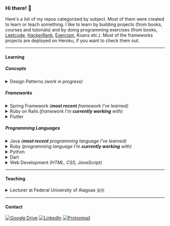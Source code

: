 ### Hi there! 👋

Here's a list of my repos categorized by subject. Most of them were created to learn or teach something. I like to learn by building projects (from books, courses and tutorials) and by doing programming exercises (from books, [Leetcode](https://leetcode.com/theagoliveira/), [HackerRank](https://www.hackerrank.com/theagoliveira), [Exercism](https://exercism.org/profiles/theagoliveira/), Koans etc.). Most of the frameworks projects are deployed on Heroku, if you want to check them out.

---

#### Learning

##### Concepts

<details>
  <summary>Design Patterns <em>(work in progress)</em></summary>
  
- Book: Eric Freeman, Elisabeth Robson - Head First Design Patterns — [hfdp2e](https://github.com/theagoliveira/hfdp2e)
</details>

##### Frameworks

<details>
  <summary>Spring Framework <em>(<strong>most recent</strong> framework I've learned)</em></summary>
  
- Course: [John Thompson - Spring Framework 5: Beginner to Guru](https://www.udemy.com/course/spring-framework-5-beginner-to-guru/) ([Certificate](https://www.udemy.com/certificate/UC-61b0733f-ba1f-4ecd-b59a-bee430fb5461/))
  - [spring5-mvc-rest](https://github.com/theagoliveira/spring5-mvc-rest)
  - [spring5-webflux-rest](https://github.com/theagoliveira/spring5-webflux-rest)
  - [spring5-restdocs](https://github.com/theagoliveira/spring5-restdocs)
  - [spring5-rest-client-examples](https://github.com/theagoliveira/spring5-rest-client-examples)
  - [spring5-jokes-app](https://github.com/theagoliveira/spring5-jokes-app)
  - [spring5-web-app](https://github.com/theagoliveira/spring5-web-app)
  - [spring5-recipe-app](https://github.com/theagoliveira/spring5-recipe-app)
  - [spring5-recipe-app-mongo](https://github.com/theagoliveira/spring5-recipe-app-mongo)
  - [spring5-pet-clinic](https://github.com/theagoliveira/spring5-pet-clinic)
  - [spring5-di](https://github.com/theagoliveira/spring5-di)
  - [spring5-jms](https://github.com/theagoliveira/spring5-jms)
- Book: Craig Walls - Spring in Action — [sia5-taco-cloud](https://github.com/theagoliveira/sia5-taco-cloud)
- Tutorial: [Java Brains - Spring Boot Quick Start](https://www.youtube.com/playlist?list=PLqq-6Pq4lTTbx8p2oCgcAQGQyqN8XeA1x) — [javabrains-course-api](https://github.com/theagoliveira/javabrains-course-api)
- Tutorial: [Amigoscode - Spring Boot Tutorial](https://youtu.be/9SGDpanrc8U) — [amigoscode-spring-demo](https://github.com/theagoliveira/amigoscode-spring-demo)
- Tutorial: [AlgaWorks - Unit Testing Controllers with Spring MockMVC 🇧🇷](https://youtu.be/ngbKmhXDP4A) — [algaworks-testes-mockmvc](https://github.com/theagoliveira/algaworks-testes-mockmvc)
- Tutorial: [AlgaWorks - How to Create a REST API with Spring Boot 🇧🇷](https://youtu.be/9GWK9A79tEc) — [algaworks-algacrm-api](https://github.com/theagoliveira/algaworks-algacrm-api)
</details>

<details>
  <summary>Ruby on Rails <em>(framework I'm <strong>currently working</strong> with)</em></summary>
  
- Book: [Michael Hartl - Ruby on Rails Tutorial](https://www.railstutorial.org)
  - [hello-app](https://github.com/theagoliveira/hello-app)
  - [toy-app](https://github.com/theagoliveira/toy-app)
  - [sample_app](https://github.com/theagoliveira/sample_app) _(very recent)_
- Tutorial: [Andy Leverenz - Build your first Rails app](https://youtu.be/wbZ6yrVxScM) — [rails-demo-blog](https://github.com/theagoliveira/rails-demo-blog)
</details>

<details>
  <summary>Flutter</summary>
  
- Course: [Angela Yu - The Complete Flutter Development Bootcamp](https://www.udemy.com/course/flutter-bootcamp-with-dart/) _(work in progress)_
  - [i-am-rich-flutter](https://github.com/theagoliveira/i-am-rich-flutter)
  - [i-am-poor-flutter](https://github.com/theagoliveira/i-am-poor-flutter)
  - [xylophone-flutter](https://github.com/theagoliveira/xylophone-flutter)
  - [quizzler-flutter](https://github.com/theagoliveira/quizzler-flutter)
  - [mi-card-flutter](https://github.com/theagoliveira/mi-card-flutter)
  - [magic-8-ball-flutter](https://github.com/theagoliveira/magic-8-ball-flutter)
  - [dicee-flutter](https://github.com/theagoliveira/dicee-flutter)
- Tutorial: [Flutter Team - Write your first Flutter app](https://docs.flutter.dev/get-started/codelab) — [startup-namer](https://github.com/theagoliveira/startup-namer)
- Tutorial: [The Net Ninja - Flutter Tutorial for Beginners](https://www.youtube.com/playlist?list=PL4cUxeGkcC9jLYyp2Aoh6hcWuxFDX6PBJ) — [flutter-tutorial-for-beginners](https://github.com/theagoliveira/flutter-tutorial-for-beginners)
</details>

##### Programming Languages

<details>
  <summary>Java <em>(<strong>most recent</strong> programming language I've learned)</em></summary>

- Book: Herbert Schildt - Java: A Beginner's Guide — [java-beginners-guide](https://github.com/theagoliveira/java-beginners-guide)
- Book: Bryson Payne - Learn Java the Easy Way — [learn-java-the-easy-way](https://github.com/theagoliveira/learn-java-the-easy-way)
- Exercises: Exercism - Java track — [exercism-java](https://github.com/theagoliveira/exercism-java)
</details>

<details>
  <summary>Ruby <em>(programming language I'm <strong>currently working</strong> with)</em></summary>
  
- [Advent of Code 2021](https://adventofcode.com/2021) _(most of my answers were written in Ruby)_ — [advent-of-code-2021](https://github.com/theagoliveira/advent-of-code-2021)
- Exercises: Exercism - Ruby track — [exercism-ruby](https://github.com/theagoliveira/exercism-ruby)
- Exercises: Ruby Koans — [ruby-koans](https://github.com/theagoliveira/ruby-koans) _(forked from edgecase)_
</details>

<details>
  <summary>Python</summary>
  
- Exercises: Python Koans — [python-koans](https://github.com/theagoliveira/python-koans) _(forked from gregmalcolm)_
- Exercises: Python Sandbox — [python-sandbox](https://github.com/theagoliveira/python-sandbox) _(forked from bradtraversy)_
</details>

<details>
  <summary>Dart</summary>

- Exercises: Exercism - Dart track — [exercism-dart](https://github.com/theagoliveira/exercism-dart)
</details>

<details>
  <summary>Web Development <em>(HTML, CSS, JavaScript)</em></summary>

- Tutorial: [The Net Ninja - JavaScript Tutorials for Beginners](https://www.youtube.com/playlist?list=PL4cUxeGkcC9i9Ae2D9Ee1RvylH38dKuET) — [javascript-tutorials-for-beginners](https://github.com/theagoliveira/javascript-tutorials-for-beginners)
- Tutorial: [The Net Ninja - HTML & CSS Crash Course Tutorial](https://www.youtube.com/playlist?list=PL4cUxeGkcC9ivBf_eKCPIAYXWzLlPAm6G) — [html-and-css-crash-course](https://github.com/theagoliveira/html-and-css-crash-course)
- Tutorial: JavaScript Mastery - HTML in One Hour — [html-in-one-hour](https://github.com/theagoliveira/html-in-one-hour)
</details>

---

#### Teaching

<details>
  <summary>Lecturer at Federal University of Alagoas 🇧🇷</summary>

- Introduction to Python and OOP (2020) — [sisb093-2020ple](https://github.com/theagoliveira/sisb093-2020ple) _([remote classes](https://www.youtube.com/playlist?list=PLig7qOQFhDYxhRx5-GoiNiSfkmZ_s4USl))_
- Introduction to mobile development with Flutter (2020) — [sisb020-2020ple](https://github.com/theagoliveira/sisb020-2020ple) _([remote classes](https://www.youtube.com/playlist?list=PLig7qOQFhDYwiC1ZY-XPVNik2BJx1JSea))_
- C programming and data structures (2019) — [sisb087-20192](https://github.com/theagoliveira/sisb087-20192)
- Web development with Ruby on Rails and Git fundamentals (2019) — [sisb031-20192](https://github.com/theagoliveira/sisb031-20192)
- Analysis of algorithms (2019) — [sisb014-20192](https://github.com/theagoliveira/sisb014-20192)

</details>

---

#### Contact

[![Google Drive](https://img.shields.io/badge/Resume-4285F4?style=for-the-badge&logo=googledrive&logoColor=white)](https://docs.google.com/document/d/11nXySgivGKazINSr-cuvo3D9Tu4Whr3VXAKOGb_M_is/edit?usp=sharing) [![LinkedIn](https://img.shields.io/badge/linkedin-%230077B5.svg?style=for-the-badge&logo=linkedin&logoColor=white)](https://www.linkedin.com/in/cavalcantethiago/) [![Protonmail](https://img.shields.io/badge/ProtonMail-8B89CC?style=for-the-badge&logo=protonmail&logoColor=white)](mailto:thiagocavalcante@protonmail.com)
